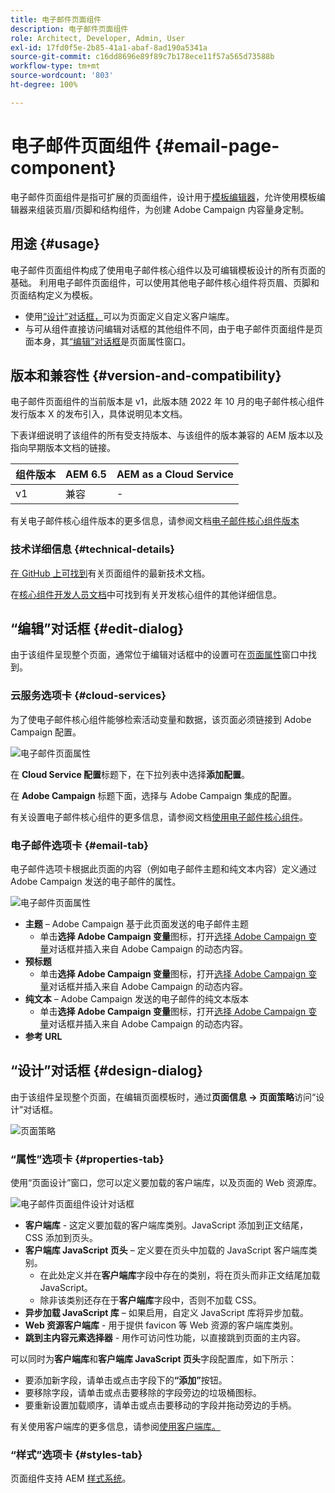 ```yaml
---
title: 电子邮件页面组件
description: 电子邮件页面组件
role: Architect, Developer, Admin, User
exl-id: 17fd0f5e-2b85-41a1-abaf-8ad190a5341a
source-git-commit: c16dd8696e89f89c7b178ece11f57a565d73588b
workflow-type: tm+mt
source-wordcount: '803'
ht-degree: 100%

---
```



# 电子邮件页面组件 {#email-page-component}

电子邮件页面组件是指可扩展的页面组件，设计用于[模板编辑器](https://experienceleague.adobe.com/docs/experience-manager-cloud-service/sites/authoring/features/templates.html?lang=zh-Hans)，允许使用模板编辑器来组装页眉/页脚和结构组件，为创建 Adobe Campaign 内容量身定制。

## 用途 {#usage}

电子邮件页面组件构成了使用电子邮件核心组件以及可编辑模板设计的所有页面的基础。 利用电子邮件页面组件，可以使用其他电子邮件核心组件将页眉、页脚和页面结构定义为模板。

* 使用[“设计”对话框，](#design-dialog)可以为页面定义自定义客户端库。
* 与可从组件直接访问编辑对话框的其他组件不同，由于电子邮件页面组件是页面本身，其[“编辑”对话框](#edit-dialog)是页面属性窗口。

## 版本和兼容性 {#version-and-compatibility}

电子邮件页面组件的当前版本是 v1，此版本随 2022 年 10 月的电子邮件核心组件发行版本 X 的发布引入，具体说明见本文档。

下表详细说明了该组件的所有受支持版本、与该组件的版本兼容的 AEM 版本以及指向早期版本文档的链接。

| 组件版本 | AEM 6.5 | AEM as a Cloud Service |
|---|---|---|
| v1 | 兼容 | - |

有关电子邮件核心组件版本的更多信息，请参阅文档[电子邮件核心组件版本](/help/email/versions.md)

### 技术详细信息 {#technical-details}

[在 GitHub 上可找到](https://adobe.com/go/aem_cmp_tech_email_page_v1_cn)有关页面组件的最新技术文档。

在[核心组件开发人员文档](/help/developing/overview.md)中可找到有关开发核心组件的其他详细信息。

## “编辑”对话框 {#edit-dialog}

由于该组件呈现整个页面，通常位于编辑对话框中的设置可在[页面属性](https://experienceleague.adobe.com/docs/experience-manager-cloud-service/sites/authoring/fundamentals/page-properties.html)窗口中找到。

### 云服务选项卡 {#cloud-services}

为了使电子邮件核心组件能够检索活动变量和数据，该页面必须链接到 Adobe Campaign 配置。

![电子邮件页面属性](/help/email/assets/email-page-properties.png)

在 **Cloud Service 配置**&#x200B;标题下，在下拉列表中选择&#x200B;**添加配置**。

在 **Adobe Campaign** 标题下面，选择与 Adobe Campaign 集成的配置。

有关设置电子邮件核心组件的更多信息，请参阅文档[使用电子邮件核心组件](/help/email/using.md)。

### 电子邮件选项卡 {#email-tab}

电子邮件选项卡根据此页面的内容（例如电子邮件主题和纯文本内容）定义通过 Adobe Campaign 发送的电子邮件的属性。

![电子邮件页面属性](/help/email/assets/email-page-properties-email.png)

* **主题** – Adobe Campaign 基于此页面发送的电子邮件主题
   * 单击&#x200B;**选择 Adobe Campaign 变量**&#x200B;图标，打开[选择 Adobe Campaign 变量](/help/email/campaign-variables.md)对话框并插入来自 Adobe Campaign 的动态内容。
* **预标题**
   * 单击&#x200B;**选择 Adobe Campaign 变量**&#x200B;图标，打开[选择 Adobe Campaign 变量](/help/email/campaign-variables.md)对话框并插入来自 Adobe Campaign 的动态内容。
* **纯文本** – Adobe Campaign 发送的电子邮件的纯文本版本
   * 单击&#x200B;**选择 Adobe Campaign 变量**&#x200B;图标，打开[选择 Adobe Campaign 变量](/help/email/campaign-variables.md)对话框并插入来自 Adobe Campaign 的动态内容。
* **参考 URL**

## “设计”对话框 {#design-dialog}

由于该组件呈现整个页面，在编辑页面模板时，通过&#x200B;**页面信息 -> 页面策略**&#x200B;访问“设计”对话框。

![页面策略](/help/assets/page-policy.png)

### “属性”选项卡 {#properties-tab}

使用“页面设计”窗口，您可以定义要加载的客户端库，以及页面的 Web 资源库。

![电子邮件页面组件设计对话框](/help/email/assets/email-page-design.png)

* **客户端库** - 这定义要加载的客户端库类别。JavaScript 添加到正文结尾，CSS 添加到页头。
* **客户端库 JavaScript 页头** – 定义要在页头中加载的 JavaScript 客户端库类别。
   * 在此处定义并在&#x200B;**客户端库**&#x200B;字段中存在的类别，将在页头而非正文结尾加载 JavaScript。
   * 除非该类别还存在于&#x200B;**客户端库**&#x200B;字段中，否则不加载 CSS。
* **异步加载 JavaScript 库** – 如果启用，自定义 JavaScript 库将异步加载。
* **Web 资源客户端库** - 用于提供 favicon 等 Web 资源的客户端库类别。
* **跳到主内容元素选择器** - 用作可访问性功能，以直接跳到页面的主内容。

可以同时为&#x200B;**客户端库**&#x200B;和&#x200B;**客户端库 JavaScript 页头**&#x200B;字段配置库，如下所示：

* 要添加新字段，请单击或点击字段下的&#x200B;**“添加”**&#x200B;按钮。
* 要移除字段，请单击或点击要移除的字段旁边的垃圾桶图标。
* 要重新设置加载顺序，请单击或点击要移动的字段并拖动旁边的手柄。

有关使用客户端库的更多信息，请参阅[使用客户端库。](https://helpx.adobe.com/cn/experience-manager/6-5/sites/developing/using/clientlibs.html)

### “样式”选项卡 {#styles-tab}

页面组件支持 AEM [样式系统](/help/get-started/authoring.md#component-styling)。
